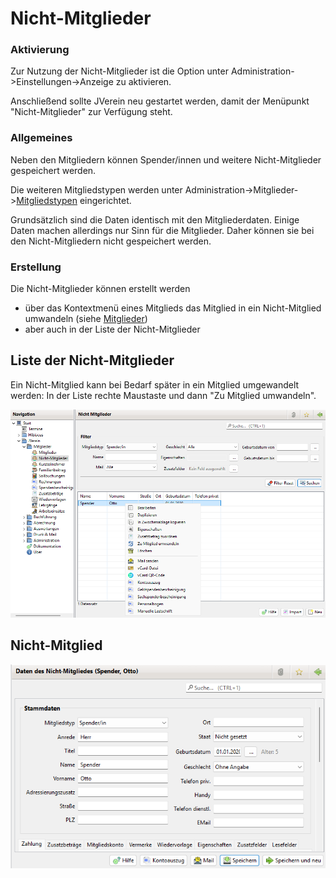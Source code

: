 # Nicht-Mitglieder

### Aktivierung

Zur Nutzung der Nicht-Mitglieder ist die Option unter Administration->Einstellungen->Anzeige zu aktivieren.

Anschließend sollte JVerein neu gestartet werden, damit der Menüpunkt "Nicht-Mitglieder" zur Verfügung steht.

### Allgemeines

Neben den Mitgliedern können Spender/innen und weitere Nicht-Mitglieder gespeichert werden.

Die weiteren Mitgliedstypen werden unter Administration->Mitglieder->[Mitgliedstypen](../administration/mitglieder/mitgliedstypen.md) eingerichtet.

Grundsätzlich sind die Daten identisch mit den Mitgliederdaten. Einige Daten machen allerdings nur Sinn für die Mitglieder. Daher können sie bei den Nicht-Mitgliedern nicht gespeichert werden.

### Erstellung

Die Nicht-Mitglieder können erstellt werden

* über das Kontextmenü eines Mitglieds das Mitglied in ein Nicht-Mitglied umwandeln (siehe [Mitglieder](content/mitglieder.md))
* aber auch in der Liste der Nicht-Mitglieder

## Liste der Nicht-Mitglieder

Ein Nicht-Mitglied kann bei Bedarf später in ein Mitglied umgewandelt werden: In der Liste rechte Maustaste und dann "Zu Mitglied umwandeln".

![](img/NichtMitgliedListeView.png)

## Nicht-Mitglied

![](img/NichtMitgliedView.png)
